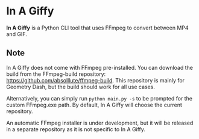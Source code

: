 # In A Giffy

**In A Giffy** is a Python CLI tool that uses FFmpeg to convert between MP4 and GIF.

## Note
In A Giffy does not come with FFmpeg pre-installed. You can download the build from the FFmpeg-build repository: https://github.com/absolllute/ffmpeg-build. This repository is mainly for Geometry Dash, but the build should work for all use cases.

Alternatively, you can simply run `python main.py -s` to be prompted for the custom FFmpeg.exe path. By default, In A Giffy will choose the current repository.

An automatic FFmpeg installer is under development, but it will be released in a separate repository as it is not specific to In A Giffy.